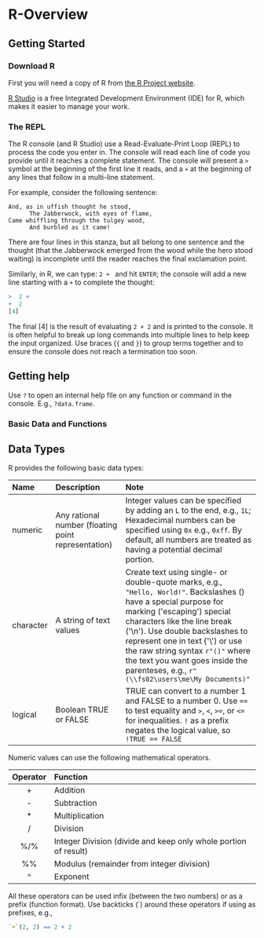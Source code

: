 # R-Overview

## Getting Started

### Download R
First you will need a copy of R from [the R Project website](https://cloud.r-project.org/).

[R Studio](https://www.rstudio.com/products/rstudio/download/) is a free Integrated Development Environment (IDE) for R, which makes it easier to manage your work.

### The REPL

The R console (and R Studio) use a Read-Evaluate-Print Loop (REPL) to process the code you enter in. The console will read each line of code you provide until it reaches a complete statement. The console will present a `>` symbol at the beginning of the first line it reads, and a `+` at the beginning of any lines that follow in a multi-line statement.

For example, consider the following sentence:

```poetry
And, as in uffish thought he stood,
      The Jabberwock, with eyes of flame,
Came whiffling through the tulgey wood,
      And burbled as it came!
```

There are four lines in this stanza, but all belong to one sentence and the thought (that the Jabberwock emerged from the wood while the hero stood waiting) is incomplete until the reader reaches the final exclamation point.

Similarly, in R, we can type: `2 + ` and hit `ENTER`; the console will add a new line starting with a `+` to complete the thought:

```R
>  2 +
+  2
[4]
```

The final [4] is the result of evaluating `2 + 2` and is printed to the console. It is often helpful to break up long commands into multiple lines to help keep the input organized. Use braces (`{` and `}`) to group terms together and to ensure the console does not reach a termination too soon.

## Getting help

Use `?` to open an internal help file on any function or command in the console. E.g., `?data.frame`.

### Basic Data and Functions

## Data Types

R provides the following basic data types:

Name           | Description                                                 | Note
:------------  | :-------------------------------------------------------    | :---------
numeric        | Any rational number (floating point representation)         | Integer values can be specified by adding an `L` to the end, e.g., `1L`; Hexadecimal numbers can be specified using `0x` e.g., `0xff`. By default, all numbers are treated as having a potential decimal portion.
character      | A string of text values                                     | Create text using single- or double-quote marks, e.g., `"Hello, World!"`. Backslashes (\) have a special purpose for marking ('escaping') special characters like the line break ('\n'). Use double backslashes to represent one in text {'\\') or use the raw string syntax `r"()"` where the text you want goes inside the parenteses, e.g., `r"(\\fs02\users\me\My Documents)"`
logical        | Boolean TRUE or FALSE                                       | TRUE can convert to a number 1 and FALSE to a number 0. Use `==` to test equality and `>`, `<`, `>=`, or `<=` for inequalities. `!` as a prefix negates the logical value, so `!TRUE == FALSE`

Numeric values can use the following mathematical operators. 

Operator | Function
:------: | :-------
\+        | Addition
\-        | Subtraction
\*        | Multiplication
/        | Division
%/%      | Integer Division (divide and keep only whole portion of result)
%%       | Modulus (remainder from integer division)
^        | Exponent

All these operators can be used infix (between the two numbers) or as a prefix (function format). Use backticks (\`\) around these operators if using as prefixes, e.g., 
```R
`+`(2, 2) == 2 + 2
```


